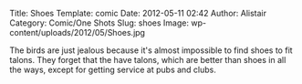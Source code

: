 Title: Shoes
Template: comic
Date: 2012-05-11 02:42
Author: Alistair
Category: Comic/One Shots
Slug: shoes
Image: wp-content/uploads/2012/05/Shoes.jpg

The birds are just jealous because it's almost impossible to find shoes
to fit talons. They forget that the have talons, which are better than
shoes in all the ways, except for getting service at pubs and clubs.
